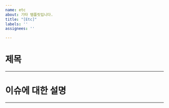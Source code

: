 ```yaml
---
name: etc
about: 기타 템플릿입니다.
title: "[Etc]"
labels: ''
assignees: ''

---
```


# 제목
---

# 이슈에 대한 설명
---
